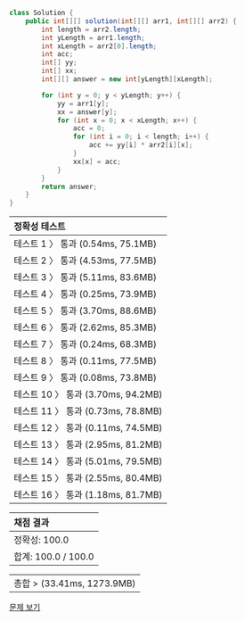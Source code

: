 ```java
class Solution {
    public int[][] solution(int[][] arr1, int[][] arr2) {
        int length = arr2.length;
        int yLength = arr1.length;
        int xLength = arr2[0].length;
        int acc;
        int[] yy;
        int[] xx;
        int[][] answer = new int[yLength][xLength];

        for (int y = 0; y < yLength; y++) {
            yy = arr1[y];
            xx = answer[y];
            for (int x = 0; x < xLength; x++) {
                acc = 0;
                for (int i = 0; i < length; i++) {
                    acc += yy[i] * arr2[i][x];
                }
                xx[x] = acc;
            }
        }
        return answer;
    }
}
```
 | 정확성 테스트 |
 |  :-  |
 | 테스트 1 〉 통과 (0.54ms, 75.1MB) |
 | 테스트 2 〉 통과 (4.53ms, 77.5MB) |
 | 테스트 3 〉 통과 (5.11ms, 83.6MB) |
 | 테스트 4 〉 통과 (0.25ms, 73.9MB) |
 | 테스트 5 〉 통과 (3.70ms, 88.6MB) |
 | 테스트 6 〉 통과 (2.62ms, 85.3MB) |
 | 테스트 7 〉 통과 (0.24ms, 68.3MB) |
 | 테스트 8 〉 통과 (0.11ms, 77.5MB) |
 | 테스트 9 〉 통과 (0.08ms, 73.8MB) |
 | 테스트 10 〉 통과 (3.70ms, 94.2MB) |
 | 테스트 11 〉 통과 (0.73ms, 78.8MB) |
 | 테스트 12 〉 통과 (0.11ms, 74.5MB) |
 | 테스트 13 〉 통과 (2.95ms, 81.2MB) |
 | 테스트 14 〉 통과 (5.01ms, 79.5MB) |
 | 테스트 15 〉 통과 (2.55ms, 80.4MB) |
 | 테스트 16 〉 통과 (1.18ms, 81.7MB) |

 | 채점 결과 |
 | :- |
 | 정확성: 100.0 |
 | 합계: 100.0 / 100.0 |

 ||
 | :- |
 | 총합 > (33.41ms, 1273.9MB) |

[문제 보기](https://programmers.co.kr/learn/courses/30/lessons/12949?language=java)